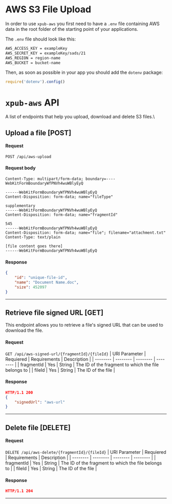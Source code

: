 # AWS S3 File Upload

In order to use `xpub-aws` you first need to have a `.env` file containing AWS data in the root folder of the starting point of your applications.

The `.env` file should look like this:
```bash
AWS_ACCESS_KEY = exampleKey
AWS_SECRET_KEY = exampleKey/sads/21
AWS_REGION = region-name
AWS_BUCKET = bucket-name
```

Then, as soon as possible in your app you should add the `dotenv` package:
```js
require('dotenv').config()
```

# `xpub-aws` API
A list of endpoints that help you upload, download and delete S3 files.\

## Upload a file [POST]
#### Request
`POST /api/aws-upload`
#### Request body
```
Content-Type: multipart/form-data; boundary=----WebKitFormBoundaryWfPNVh4wuWBlyEyQ

------WebKitFormBoundaryWfPNVh4wuWBlyEyQ
Content-Disposition: form-data; name="fileType"

supplementary
------WebKitFormBoundaryWfPNVh4wuWBlyEyQ
Content-Disposition: form-data; name="fragmentId"

545
------WebKitFormBoundaryWfPNVh4wuWBlyEyQ
Content-Disposition: form-data; name="file"; filename="attachment.txt"
Content-Type: text/plain

[file content goes there]
------WebKitFormBoundaryWfPNVh4wuWBlyEyQ
```
#### Response
```json
{
	"id": "unique-file-id",
	"name": "Document Name.doc",
	"size": 452097
}
```
---
## Retrieve file signed URL [GET]
This endpoint allows you to retrieve a file's signed URL that can be used to download the file.
#### Request
`GET /api/aws-signed-url/{fragmentId}/{fileId}`
| URI Parameter | Requiered | Requirements | Description |
| -------- | -------- | -------- | -------- |
| fragmentId | Yes | String | The ID of the fragment to which the file belongs to |
| fileId | Yes | String | The ID of the file |

#### Response
```json
HTTP/1.1 200
{
	"signedUrl": "aws-url"
}
```
---
## Delete file [DELETE]
#### Request
`DELETE /api/aws-delete/{fragmentId}/{fileId}`
| URI Parameter | Requiered | Requirements | Description |
| -------- | -------- | -------- | -------- |
| fragmentId | Yes | String | The ID of the fragment to which the file belongs to |
| fileId | Yes | String | The ID of the file |

#### Response
```json
HTTP/1.1 204
```
---





